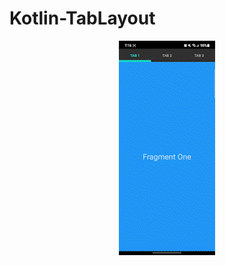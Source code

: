 # Kotlin-TabLayout
<div align="center">
<img src="https://github.com/ARVIOJ/Kotlin-TabLayout/blob/master/TabLayout.gif?raew=tru"/>
</div>
